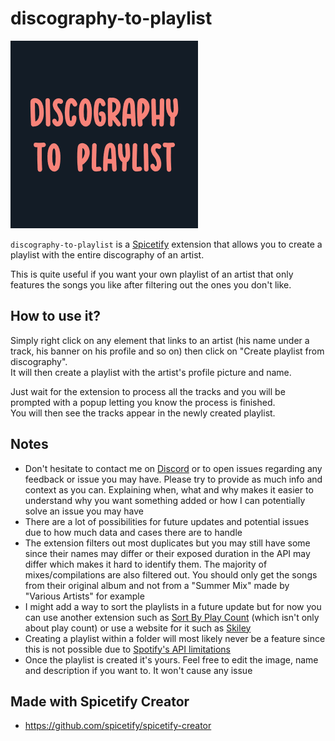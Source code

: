 # discography-to-playlist

![preview](https://raw.githubusercontent.com/Resxt/Spicetify-Extensions/main/discography-to-playlist/assets/preview.png)

`discography-to-playlist` is a [Spicetify](https://spicetify.app/) extension that allows you to create a playlist with the entire discography of an artist.  

This is quite useful if you want your own playlist of an artist that only features the songs you like after filtering out the ones you don't like.

## How to use it?

Simply right click on any element that links to an artist (his name under a track, his banner on his profile and so on) then click on "Create playlist from discography".  
It will then create a playlist with the artist's profile picture and name.  

Just wait for the extension to process all the tracks and you will be prompted with a popup letting you know the process is finished.  
You will then see the tracks appear in the newly created playlist.

## Notes

- Don't hesitate to contact me on [Discord](https://github.com/Resxt) or to open issues regarding any feedback or issue you may have. Please try to provide as much info and context as you can. Explaining when, what and why makes it easier to understand why you want something added or how I can potentially solve an issue you may have
- There are a lot of possibilities for future updates and potential issues due to how much data and cases there are to handle
- The extension filters out most duplicates but you may still have some since their names may differ or their exposed duration in the API may differ which makes it hard to identify them. The majority of mixes/compilations are also filtered out. You should only get the songs from their original album and not from a "Summer Mix" made by "Various Artists" for example
- I might add a way to sort the playlists in a future update but for now you can use another extension such as [Sort By Play Count](https://github.com/Tetrax-10/Spicetify-Extensions#1-sort-by-play-count) (which isn't only about play count) or use a website for it such as [Skiley](https://skiley.net/)
- Creating a playlist within a folder will most likely never be a feature since this is not possible due to [Spotify's API limitations](https://developer.spotify.com/documentation/web-api/concepts/playlists)
- Once the playlist is created it's yours. Feel free to edit the image, name and description if you want to. It won't cause any issue

## Made with Spicetify Creator
- https://github.com/spicetify/spicetify-creator
